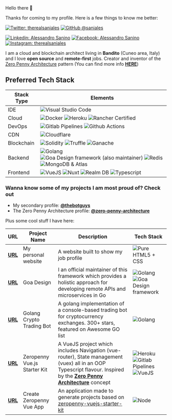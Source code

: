 Hello there 👋

Thanks for coming to my profile. Here is a few things to know me better:

[![Twitter: therealsaniales](https://img.shields.io/twitter/follow/therealsaniales?style=social)](https://twitter.com/ThaiiBraga)
[![GitHub @saniales](https://img.shields.io/github/followers/saniales?label=follow&style=social)](https://github.com/saniales)

[![Linkedin: Alessandro Sanino](https://img.shields.io/badge/-Alessandro%20Sanino-blue?style=flat-square&logo=Linkedin&logoColor=white&link=https://www.linkedin.com/in/alessandrosanino)](https://www.linkedin.com/in/alessandrosanino)
[![Facebook: Alessandro Sanino](https://img.shields.io/badge/-Alessandro%20Sanino-blue?style=flat-square&logo=Facebook&logoColor=white&link=https://www.facebook.com/therealsaniales)](https://www.facebook.com/therealsaniales)
[![Instagram: therealsaniales](https://img.shields.io/badge/-therealsaniales-purple?style=flat-square&logo=Instagram&logoColor=white&link=https://instagram.com/therealsaniales)](https://instagram.com/therealsaniales)

I am a cloud and blockchain architect living in **Bandito** (Cuneo area, Italy) and I love **open source** and **remote-first** jobs. Creator and inventor of the [Zero Penny Architecture](https://github.com/zero-penny-architecture) pattern (You can find more info [**HERE**](https://medium.com/@saniales/the-0-penny-architecture-explained-how-i-created-a-complete-development-environment-composing-4f1318c71a17))

## Preferred Tech Stack

| Stack Type | Elements |
| ---------- | -------- |
| IDE |  ![Visual Studio Code](https://img.shields.io/badge/-Visual%20Studio%20Code-purple?style=flat-square&logo=visual-studio-code&logoColor=white)  |
| Cloud |  ![Docker](https://img.shields.io/badge/-Docker-blue?style=flat-square&logo=docker&logoColor=white)  ![Heroku](https://img.shields.io/badge/-Heroku-purple?style=flat-square&logo=heroku&logoColor=white)  ![Rancher Certified](https://img.shields.io/badge/-Rancher%20Certified-blue?style=flat-square&logo=rancher&logoColor=white)  |
| DevOps |  ![Gitlab Pipelines](https://img.shields.io/badge/-Gitlab%20Pipelines-orange?style=flat-square&logo=gitlab&logoColor=white)  ![Github Actions](https://img.shields.io/badge/-Github%20Actions-black?style=flat-square&logo=github&logoColor=white)  |
| CDN |  ![Cloudflare](https://img.shields.io/badge/-Cloudflare-yellow?style=flat-square&logo=gitlab&logoColor=orange)  |
| Blockchain |  ![Solidity](https://img.shields.io/badge/-Solidity-black?style=flat-square&logo=ethereum&logoColor=green)  ![Truffle](https://img.shields.io/badge/-Truffle-black?style=flat-square&logo=ethereum&logoColor=green)  ![Ganache](https://img.shields.io/badge/-Ganache-black?style=flat-square&logo=ethereum&logoColor=green)  |
| Backend |  ![Golang](https://img.shields.io/badge/-Golang-blue?style=flat-square&logo=go&logoColor=white)  ![Goa Design framework (also maintainer)](https://img.shields.io/badge/-Goa%20Design%20framework%20(also%20maintainer)-blue?style=flat-square&logo=go&logoColor=white)  ![Redis](https://img.shields.io/badge/-Redis-red?style=flat-square&logo=redis&logoColor=white)  ![MongoDB &amp; Atlas](https://img.shields.io/badge/-MongoDB%20&amp;%20Atlas-green?style=flat-square&logo=mongodb&logoColor=white)  |
| Frontend |  ![VueJS](https://img.shields.io/badge/-VueJS-green?style=flat-square&logo=vue.js&logoColor=white)  ![Nuxt](https://img.shields.io/badge/-Nuxt-green?style=flat-square&logo=nuxt.js&logoColor=white)  ![Realm DB](https://img.shields.io/badge/-Realm%20DB-purple?style=flat-square&logo=realm&logoColor=white)  ![Typescript](https://img.shields.io/badge/-Typescript-blue?style=flat-square&logo=typescript&logoColor=white)  |

### Wanna know some of my projects I am most proud of? Check out

- My secondary profile: [**@thebotguys**](https://github.com/thebotguys)
- The Zero Penny Architecture profile: [**@zero-penny-architecture**](https://github.com/zero-penny-architecture)

Plus some cool stuff I have here:

| URL | Project Name | Description | Tech Stack |
| --- | ------------ | ----------- | ---------- |
| [**URL**](https:&#x2F;&#x2F;alessandro.sanino.dev) | My personal website | A website built to show my job profile | ![Pure HTML5 + CSS](https://img.shields.io/badge/-Pure%20HTML5%20+%20CSS-orange?style=flat-square&logo=&logoColor=white) |
| [**URL**](https:&#x2F;&#x2F;goa.design) | Goa Design | I an official maintainer of this framework which provides a holistic approach for developing remote APIs and microservices in Go | ![Golang](https://img.shields.io/badge/-Golang-blue?style=flat-square&logo=&logoColor=white)![Goa Design framework](https://img.shields.io/badge/-Goa%20Design%20framework-blue?style=flat-square&logo=&logoColor=white) |
| [**URL**](https:&#x2F;&#x2F;github.com&#x2F;saniales&#x2F;golang-crypto-trading-bot) | Golang Crypto Trading Bot | A golang implementation of a console-based trading bot for cryptocurrency exchanges. 300+ stars, featured on Awesome GO list | ![Golang](https://img.shields.io/badge/-Golang-blue?style=flat-square&logo=&logoColor=white) |
| [**URL**](https:&#x2F;&#x2F;github.com&#x2F;zero-penny-architecture&#x2F;vuejs-starter-kit) | Zeropenny Vue.js Starter Kit | A VueJS project which includes Navigation (vue-router), State management (vuex) all in an OOP Typescript flavour. Inspired by the [**Zero Penny Architecture**](https:&#x2F;&#x2F;medium.com&#x2F;@saniales&#x2F;the-0-penny-architecture-explained-how-i-created-a-complete-development-environment-composing-4f1318c71a17) concept | ![Heroku](https://img.shields.io/badge/-Heroku-purple?style=flat-square&logo=&logoColor=white)![Gitlab Pipelines](https://img.shields.io/badge/-Gitlab%20Pipelines-orange?style=flat-square&logo=&logoColor=white)![VueJS](https://img.shields.io/badge/-VueJS-green?style=flat-square&logo=&logoColor=white) |
| [**URL**](https:&#x2F;&#x2F;github.com&#x2F;zero-penny-architecture&#x2F;create-zp-vue-app) | Create Zeropenny Vue App | An application made to generate projects based on [zeropenny-vuejs-starter-kit](https:&#x2F;&#x2F;github.com&#x2F;zero-penny-architecture&#x2F;vuejs-starter-kit) | ![Node](https://img.shields.io/badge/-Node-green?style=flat-square&logo=&logoColor=white) |
